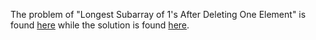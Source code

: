 The problem of "Longest Subarray of 1's After Deleting One Element" is found [here](https://leetcode.com/problems/longest-subarray-of-1s-after-deleting-one-element/description/) while the solution is found [here](https://github.com/aurimas13/Solutions-To-Problems/blob/main/LeetCode/Python%20Solutions/Longest%20Subarray%20of%201's%20After%20Deleting%20One%20Element/longest.py).